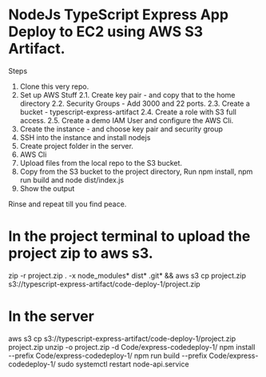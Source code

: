 # NodeJs TypeScript Express App Deploy to EC2 using AWS S3 Artifact.

Steps
1. Clone this very repo. 
2. Set up AWS Stuff
    2.1. Create key pair - and copy that to the home directory
    2.2. Security Groups - Add 3000 and 22 ports. 
    2.3. Create a bucket - typescript-express-artifact 
    2.4. Create a role with S3 full access. 
    2.5. Create a demo IAM User and configure the AWS Cli. 
3. Create the instance - and choose key pair and security group
4. SSH into the instance and install nodejs 
5. Create project folder in the server. 
6. AWS Cli
7. Upload files from the local repo to the S3 bucket. 
8. Copy from the S3 bucket to the project directory, Run npm install, npm run build and node dist/index.js
9. Show the output 

Rinse and repeat till you find peace. 

# In the project terminal to upload the project zip to aws s3.
zip -r project.zip . -x node_modules\* dist\* .git\* && aws s3 cp project.zip s3://typescript-express-artifact/code-deploy-1/project.zip




# In the server
aws s3 cp s3://typescript-express-artifact/code-deploy-1/project.zip project.zip
unzip -o project.zip -d Code/express-codedeploy-1/
npm install --prefix Code/express-codedeploy-1/
npm run build --prefix Code/express-codedeploy-1/
sudo systemctl restart node-api.service
